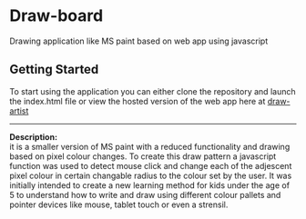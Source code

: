 # Draw-board
Drawing application like MS paint based on web app using javascript

## Getting Started

To start using the application you can either clone the repository and launch the index.html file or view the hosted version of the web app here at [draw-artist](https://draw-artist.herokuapp.com/)

---
<b>Description:</b><br>
it is a smaller version of MS paint with a reduced functionality and drawing based on pixel colour changes. To create this draw pattern a javascript function was used to detect mouse click and change each of the adjescent pixel colour in certain changable radius to the colour set by the user. It was initially intended to create a new learning method for kids under the age of 5 to understand how to write and draw using different colour pallets and pointer devices like mouse, tablet touch or even a strensil.
